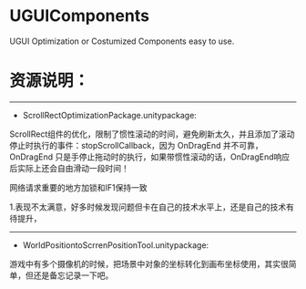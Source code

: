  # UGUIComponents
 UGUI Optimization or Costumized Components easy to use.
 

# 资源说明：
_ _ _

-  ScrollRectOptimizationPackage.unitypackage:
ScrollRect组件的优化，限制了惯性滚动的时间，避免刷新太久，并且添加了滚动停止时执行的事件：stopScrollCallback，因为 OnDragEnd 并不可靠，OnDragEnd 只是手停止拖动时的执行，如果带惯性滚动的话，OnDragEnd响应后实际上还会自由滑动一段时间！

网络请求重要的地方加锁和IF1保持一致

1.表现不太满意，好多时候发现问题但卡在自己的技术水平上，还是自己的技术有待提升，

 
_ _ _


- WorldPositiontoScrrenPositionTool.unitypackage:
游戏中有多个摄像机的时候，把场景中对象的坐标转化到画布坐标使用，其实很简单，但还是备忘记录一下吧。